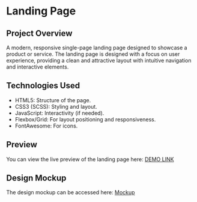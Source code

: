 # Landing Page

## Project Overview
A modern, responsive single-page landing page designed to showcase a product or service. The landing page is designed with a focus on user experience, providing a clean and attractive layout with intuitive navigation and interactive elements.

## Technologies Used
- HTML5: Structure of the page.
- CSS3 (SCSS): Styling and layout.
- JavaScript: Interactivity (if needed).
- Flexbox/Grid: For layout positioning and responsiveness.
- FontAwesome: For icons.

## Preview
You can view the live preview of the landing page here: [DEMO LINK](https://lidiia-art.github.io/layout_landing-page/)

## Design Mockup
The design mockup can be accessed here: [Mockup](https://www.figma.com/design/NZQAIydtHo5QkINyGLHNcq/BIKE-New-Version?node-id=0-1)
